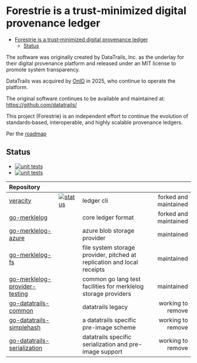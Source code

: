 # Forestrie is a trust‑minimized digital provenance ledger

<!--toc:start-->
- [Forestrie is a trust‑minimized digital provenance ledger](#forestrie-is-a-trustminimized-digital-provenance-ledger)
  - [Status](#status)
<!--toc:end-->

The software was originally created by DataTrails, Inc. as the underlay for their digital provenance platform and released under an MIT license to promote system transparency.

DataTrails was acquired by [OnID](https://onid.co/) in 2025, who continue to operate the platform.

The original software continues to be available and maintained at: <https://github.com/datatrails/>

This project (Forestrie) is an independent effort to continue the evolution of standards‑based, interoperable, and highly scalable provenance ledgers.

Per the [roadmap](./roadmap.md)

## Status

* [![unit tests](https://github.com/forestrie/merklelog-ci/actions/workflows/go-test.yml/badge.svg)](https://github.com/forestrie/merklelog-ci/actions/workflows/go-test.yml)
* [![unit tests][veracity-ci-badge]][veracity-ci]



| Repository                |  | | |
|:--------------------------|:------|:------|------:|
| [veracity][veracity] |[![status][veracity-ci-badge]][veracity-ci] |  ledger cli| forked and maintained |
| [go-merklelog][go-merklelog] | | core ledger format | forked and maintained |
| [go-merklelog-azure][go-merklelog-azure] | | azure blob storage provider | maintained |
| [go-merklelog-fs][go-merklelog-fs] | | file system storage provider, pitched at replication and local receipts | maintained |
| [go-merklelog-provider-testing][go-merklelog-provider-testing]|  | common go lang test facilities for merklelog storage providers | maintained |
| [go-datatrails-common][go-datatrails-common]       | | datatrails legacy | working to remove |
| [go-datatrails-simplehash][go-datatrails-simplehash] | | a datatrails specific pre-image scheme | working to remove |
| [go-datatrails-serialization][go-datatrails-serialization] | | datatrails specific serialization and pre-image support | working to remove |

[veracity]: https://github.com/forestrie/veracity
[go-merklelog]: https://github.com/forestrie/go-merklelog
[go-merklelog-azure]: https://github.com/forestrie/go-merklelog-azure
[go-merklelog-fs]: https://github.com/forestrie/go-merklelog-fs
[go-merklelog-provider-testing]: https://github.com/forestrie/go-merklelog-provider-testing
[go-datatrails-common]: https://github.com/robinbryce/go-datatrails-common
[go-datatrails-simplehash]: https://github.com/datatrails/go-datatrails-simplehash
[go-datatrails-serialization]: https://github.com/datatrails/go-datatrails-serialization
[veracity-ci-badge]: https://github.com/forestrie/veracity/actions/workflows/ci.yml/badge.svg
[veracity-ci]: https://github.com/forestrie/veracity/actions/workflows/ci.yml
